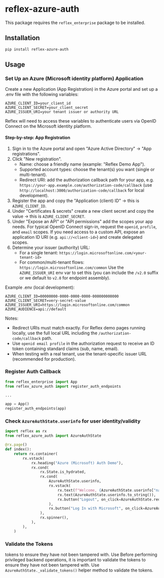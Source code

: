 # reflex-azure-auth

This package requires the `reflex_enterprise` package to be installed.

## Installation

```bash
pip install reflex-azure-auth
```

## Usage

### Set Up an Azure (Microsoft identity platform) Application

Create a new Application (App Registration) in the Azure portal and set up a .env file with the following variables:

```env
AZURE_CLIENT_ID=your_client_id
AZURE_CLIENT_SECRET=your_client_secret
AZURE_ISSUER_URI=your tenant issuer or authority URL
```

Reflex will need to access these variables to authenticate users via OpenID Connect on the Microsoft identity platform.

#### Step-by-step: App Registration

1. Sign in to the Azure portal and open "Azure Active Directory" → "App registrations".
2. Click "New registration".
    - Name: choose a friendly name (example: "Reflex Demo App").
    - Supported account types: choose the tenant(s) you want (single or multi-tenant).
    - Redirect URI: add the authorization callback path for your app, e.g. `https://your-app.example.com/authorization-code/callback` (use `http://localhost:3000/authorization-code/callback` for local development).
3. Register the app and copy the "Application (client) ID" → this is `AZURE_CLIENT_ID`.
4. Under "Certificates & secrets" create a new client secret and copy the value → this is `AZURE_CLIENT_SECRET`.
5. Under "Expose an API" or "API permissions" add the scopes your app needs. For typical OpenID Connect sign-in, request the `openid`, `profile`, and `email` scopes. If you need access to a custom API, expose an application ID URI (e.g. `api://<client-id>`) and create delegated scopes.
6. Determine your issuer (authority) URL:
    - For a single tenant: `https://login.microsoftonline.com/<your-tenant-id>`
    - For common/multi-tenant flows: `https://login.microsoftonline.com/common`
    Use the `AZURE_ISSUER_URI` env var to set this (you can include the `/v2.0` suffix or we default to `v2.0` for endpoint assembly).

Example .env (local development):

```env
AZURE_CLIENT_ID=00000000-0000-0000-0000-000000000000
AZURE_CLIENT_SECRET=very-secret-value
AZURE_ISSUER_URI=https://login.microsoftonline.com/common
AZURE_AUDIENCE=api://default
```

Notes:
- Redirect URIs must match exactly. For Reflex demo pages running locally, use the full local URL including the `/authorization-code/callback` path.
- Use `openid email profile` in the authorization request to receive an ID token containing standard claims (sub, name, email).
- When testing with a real tenant, use the tenant-specific issuer URL (recommended for production).

### Register Auth Callback

```python
from reflex_enterprise import App
from reflex_azure_auth import register_auth_endpoints

...

app = App()
register_auth_endpoints(app)
```

### Check `AzureAuthState.userinfo` for user identity/validity

```python
import reflex as rx
from reflex_azure_auth import AzureAuthState

@rx.page()
def index():
    return rx.container(
        rx.vstack(
            rx.heading("Azure (Microsoft) Auth Demo"),
            rx.cond(
                rx.State.is_hydrated,
                rx.cond(
                    AzureAuthState.userinfo,
                    rx.vstack(
                        rx.text(f"Welcome, {AzureAuthState.userinfo["name"]}!"),
                        rx.text(AzureAuthState.userinfo.to_string()),
                        rx.button("Logout", on_click=AzureAuthState.redirect_to_logout),
                    ),
                    rx.button("Log In with Microsoft", on_click=AzureAuthState.redirect_to_login),
                ),
                rx.spinner(),
            ),
        ),
    )
```

### Validate the Tokens

tokens to ensure they have not been tampered with. Use
Before performing privileged backend operations, it is important to validate the
tokens to ensure they have not been tampered with. Use
`AzureAuthState._validate_tokens()` helper method to validate the tokens.
